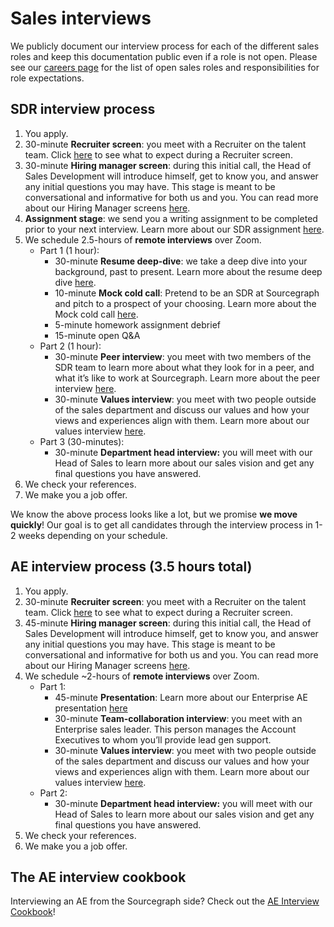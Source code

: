 # Sales interviews

We publicly document our interview process for each of the different sales roles and keep this documentation public even if a role is not open. Please see our [careers page](https://boards.greenhouse.io/sourcegraph91) for the list of open sales roles and responsibilities for role expectations.

## SDR interview process

1. You apply.
2. 30-minute **Recruiter screen**: you meet with a Recruiter on the talent team. Click [here](../../talent/types_of_interviews.md#recruiter-screen) to see what to expect during a Recruiter screen.
3. 30-minute **Hiring manager screen**: during this initial call, the Head of Sales Development will introduce himself, get to know you, and answer any initial questions you may have. This stage is meant to be conversational and informative for both us and you. You can read more about our Hiring Manager screens [here](../../talent/types_of_interviews.md#hiring-manager-screen).
4. **Assignment stage**: we send you a writing assignment to be completed prior to your next interview. Learn more about our SDR assignment [here](../../talent/types_of_interviews.md#sales).
5. We schedule 2.5-hours of **remote interviews** over Zoom.
   - Part 1 (1 hour):
     - 30-minute **Resume deep-dive**: we take a deep dive into your background, past to present. Learn more about the resume deep dive [here](../../talent/types_of_interviews.md#resume-deep-dive).
     - 10-minute **Mock cold call**: Pretend to be an SDR at Sourcegraph and pitch to a prospect of your choosing. Learn more about the Mock cold call [here](../../talent/types_of_interviews.md#sdr-mock-cold-call).
     - 5-minute homework assignment debrief
     - 15-minute open Q&A
   - Part 2 (1 hour):
     - 30-minute **Peer interview**: you meet with two members of the SDR team to learn more about what they look for in a peer, and what it’s like to work at Sourcegraph. Learn more about the peer interview [here](../../talent/types_of_interviews.md#peer-interview).
     - 30-minute **Values interview**: you meet with two people outside of the sales department and discuss our values and how your views and experiences align with them. Learn more about our values interview [here](../../talent/types_of_interviews.md#values-interview).
   - Part 3 (30-minutes):
     - 30-minute **Department head interview:** you will meet with our Head of Sales to learn more about our sales vision and get any final questions you have answered.
6. We check your references.
7. We make you a job offer.

We know the above process looks like a lot, but we promise **we move quickly**! Our goal is to get all candidates through the interview process in 1-2 weeks depending on your schedule.

## AE interview process (3.5 hours total)

1. You apply.
2. 30-minute **Recruiter screen**: you meet with a Recruiter on the talent team. Click [here](../../talent/types_of_interviews.md#recruiter-screen) to see what to expect during a Recruiter screen.
3. 45-minute **Hiring manager screen**: during this initial call, the Head of Sales Development will introduce himself, get to know you, and answer any initial questions you may have. This stage is meant to be conversational and informative for both us and you. You can read more about our Hiring Manager screens [here](../../talent/types_of_interviews.md#hiring-manager-screen).
4. We schedule ~2-hours of **remote interviews** over Zoom.
   - Part 1:
     - 45-minute **Presentation**: Learn more about our Enterprise AE presentation [here](../../talent/types_of_interviews.md#enterprise-ae-sales-presentation)
     - 30-minute **Team-collaboration interview**: you meet with an Enterprise sales leader. This person manages the Account Executives to whom you’ll provide lead gen support.
     - 30-minute **Values interview**: you meet with two people outside of the sales department and discuss our values and how your views and experiences align with them. Learn more about our values interview [here](../../talent/types_of_interviews.md#values-interview).
   - Part 2:
     - 30-minute **Department head interview:** you will meet with our Head of Sales to learn more about our sales vision and get any final questions you have answered.
5. We check your references.
6. We make you a job offer.

## The AE interview cookbook

Interviewing an AE from the Sourcegraph side? Check out the [AE Interview Cookbook](https://docs.google.com/document/d/112zt2yaMRcl6BPmHY4nGplojZEVwKW4I-szoXu0fXPM/)!
